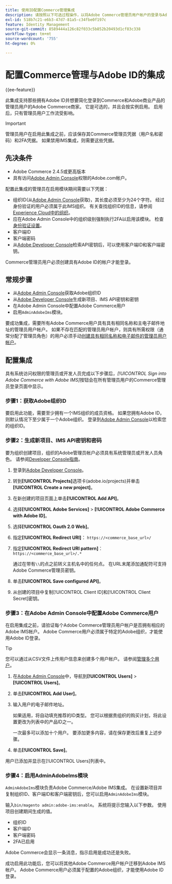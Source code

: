 ```yaml
---
title: 使用ID配置Commerce管理集成
description: 请按照以下可选过程操作，以将Adobe Commerce管理员用户帐户的登录与Adobe ID集成。
exl-id: 518b7c21-e6b3-47d7-81a5-c34fbe0f197c
feature: Identity Management
source-git-commit: 8589444a126c82f033c5b852b20493d1cf83c338
workflow-type: tm+mt
source-wordcount: '755'
ht-degree: 0%

---
```


# 配置Commerce管理与Adobe ID的集成

{{ee-feature}}

此集成支持那些拥有Adobe ID并想要简化登录到Commerce和Adobe商业产品的管理员用户的Adobe Commerce商家。 它是可选的，并且会按实例启用。 启用后，只有管理员用户工作流受影响。 

>[!IMPORTANT]
>
>管理员用户在启用此集成之前，应该保存其Commerce管理员凭据（用户名和密码）和2FA凭据。 如果禁用IMS集成，则需要这些凭据。

## 先决条件

* Adobe Commerce 2.4.5或更高版本
* 具有访问[Adobe Admin Console](https://adminconsole.adobe.com/)权限的Adobe.com帐户。

配置此集成的管理员在启用模块期间需要以下凭据：

* 组织ID(从[Adobe Admin Console](https://adminconsole.adobe.com/)获取)，其长度必须至少为24个字符。 经过身份验证的用户必须属于此IMS组织。 有关查找组织ID的信息，请参阅[Experience Cloud中的组织](https://experienceleague.adobe.com/docs/core-services/interface/administration/organizations.html?lang=zh-Hans)。
* 应在Adobe Admin Console中的组织级别强制执行2FA以启用该模块。 检查[身份验证设置](https://helpx.adobe.com/cn/enterprise/using/authentication-settings.html#two-step-verification)。
* 客户端ID
* 客户端密码
* 从[Adobe Developer Console](https://developer.adobe.com/developer-console/docs/guides/credentials/)检索API密钥后，可以使用客户端ID和客户端密钥。

Commerce管理员用户必须创建具有Adobe ID的帐户才能登录。

## 常规步骤

* 从[Adobe Admin Console](https://adminconsole.adobe.com/)获取Adobe组织ID
* 从[Adobe Developer Console](https://developer.adobe.com/)生成新项目、IMS API密钥和密钥
* 在Adobe Admin Console中配置Adobe Commerce用户
* 启用`AdminAdobeIms`模块。

要成功集成，需要所有Adobe Commerce用户具有具有相同名称和主电子邮件地址的管理员用户帐户。 如果不存在匹配的管理员用户帐户，则具有所需权限（通常分配了管理员角色）的用户必须手动[创建具有相同名称和电子邮件的管理员用户帐户](../systems/permissions-users-all.md#create-a-user)。

## 配置集成

具有系统访问权限的管理员或开发人员完成以下步骤后，_[!UICONTROL Sign into Adobe Commerce with Adobe IMS]_&#x200B;按钮会在所有管理员用户的Commerce管理员登录页面中显示。

### 步骤1：获取Adobe组织ID

要启用此功能，需要至少拥有一个IMS组织的成员资格。 如果您拥有Adobe ID，则默认情况下至少属于一个Adobe组织。 登录到[Adobe Admin Console](https://adminconsole.adobe.com/)以检索您的组织ID。

### 步骤2：生成新项目、IMS API密钥和密码

要为组织创建项目，组织的Adobe管理员帐户必须具有系统管理员或开发人员角色。 请参阅[Developer Console指南](https://developer.adobe.com/developer-console/docs/guides/projects/)。

1. 登录到[Adobe Developer Console](https://developer.adobe.com/)。
1. 转到&#x200B;**[!UICONTROL Projects]**&#x200B;选项卡(adobe.io/projects)并单击&#x200B;**[!UICONTROL Create a new project]**。
1. 在新创建的项目页面上单击&#x200B;**[!UICONTROL Add API]**。
1. 选择&#x200B;**[!UICONTROL Adobe Services]** > **[!UICONTROL Adobe Commerce with Adobe ID]**。
1. 选择&#x200B;**[!UICONTROL Oauth 2.0 Web]**。
1. 指定&#x200B;**[!UICONTROL Redirect URI]**： `https://<commerce_base_url>/`
1. 指定&#x200B;**[!UICONTROL Redirect URI pattern]**： `https://<commerce_base_url>/.*`

   通过在带有`\\`的点之前转义主机名中的任何点。 在URL末尾添加通配符可支持Adobe Commerce管理员密钥。

1. 单击&#x200B;**[!UICONTROL Save configured API]**。
1. 从创建的项目中复制[!UICONTROL Client ID]和[!UICONTROL Client Secret]密钥。

### 步骤3：在Adobe Admin Console中配置Adobe Commerce用户

在启用集成之前，请验证每个Adobe Commerce管理员用户帐户是否拥有相应的Adobe IMS帐户。 Adobe Commerce用户必须属于特定的Adobe组织，才能使用Adobe ID登录。

>[!TIP]
>
>您可以通过从CSV文件上传用户信息来创建多个用户帐户。 请参阅[管理多个用户](https://helpx.adobe.com/cn/enterprise/using/bulk-upload-users.html)。

1. 在[Adobe Admin Console](https://helpx.adobe.com/cn/enterprise/using/admin-console.html)中，导航到&#x200B;**[!UICONTROL Users]** > **[!UICONTROL Users]**。

1. 单击&#x200B;**[!UICONTROL Add User]**。

1. 输入用户的电子邮件地址。

   如果适用，将自动填充推荐的ID类型。 您可以根据贵组织的购买计划，将此设置更改为列表中的产品ID之一。

   一次最多可以添加十个用户。 要添加更多内容，请在保存更改后重复上述步骤。

1. 单击&#x200B;**[!UICONTROL Save]**。

用户已添加并显示在[!UICONTROL Users]列表中。

### 步骤4：启用AdminAdobeIms模块

`AdminAdobeIms`模块负责Adobe Commerce/Adobe IMS集成。 在设置新项目并复制组织ID、客户端ID和客户端密钥后，您可以启用`AdminAdobeIms`模块。

输入`bin/magento admin:adobe-ims:enable`。 系统将提示您输入以下参数。 使用项目创建期间生成的值。

* 组织ID
* 客户端ID
* 客户端密码
* 2FA已启用

Adobe Commerce会显示一条消息，指示启用是成功还是失败。

成功启用此功能后，您可以将其他Adobe Commerce用户帐户迁移到Adobe IMS帐户。 Adobe Commerce用户必须属于配置的Adobe组织，才能使用Adobe ID登录。
